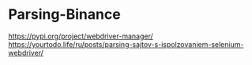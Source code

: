 # Parsing-Binance
https://pypi.org/project/webdriver-manager/
https://yourtodo.life/ru/posts/parsing-sajtov-s-ispolzovaniem-selenium-webdriver/

